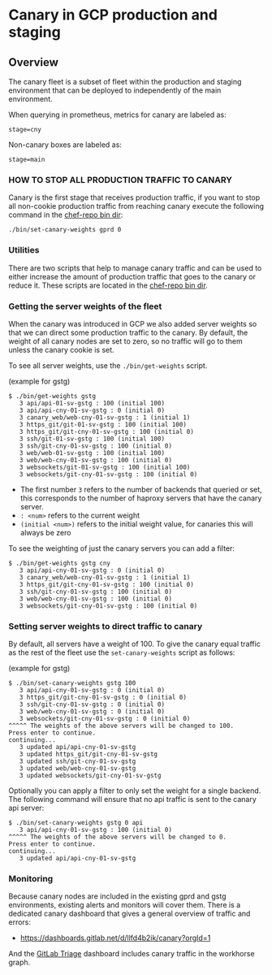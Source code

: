 # Canary in GCP production and staging

## Overview
The canary fleet is a subset of fleet within the production and staging
environment that can be deployed to independently of the main environment.

When querying in prometheus, metrics for canary are labeled as:

`stage=cny`

Non-canary boxes are labeled as:

`stage=main`

### HOW TO STOP ALL PRODUCTION TRAFFIC TO CANARY

Canary is the first stage that receives production traffic, if you want to stop
all non-cookie production traffic from reaching canary execute the following command in the
[chef-repo bin dir](https://dev.gitlab.org/cookbooks/chef-repo/tree/master/bin):

```
./bin/set-canary-weights gprd 0
```

### Utilities

There are two scripts that help to manage canary traffic and can be used to
either increase the amount of production traffic that goes to the canary or
reduce it. These scripts are located in the [chef-repo bin
dir](https://dev.gitlab.org/cookbooks/chef-repo/tree/master/bin).

### Getting the server weights of the fleet

When the canary was introduced in GCP we also added server weights so that we
can direct some production traffic to the canary. By default, the weight of all
canary nodes are set to zero, so no traffic will go to them unless the canary
cookie is set.

To see all server weights, use the `./bin/get-weights` script.

(example for gstg)

```
$ ./bin/get-weights gstg
   3 api/api-01-sv-gstg : 100 (initial 100)
   3 api/api-cny-01-sv-gstg : 0 (initial 0)
   3 canary_web/web-cny-01-sv-gstg : 1 (initial 1)
   3 https_git/git-01-sv-gstg : 100 (initial 100)
   3 https_git/git-cny-01-sv-gstg : 100 (initial 0)
   3 ssh/git-01-sv-gstg : 100 (initial 100)
   3 ssh/git-cny-01-sv-gstg : 100 (initial 0)
   3 web/web-01-sv-gstg : 100 (initial 100)
   3 web/web-cny-01-sv-gstg : 100 (initial 0)
   3 websockets/git-01-sv-gstg : 100 (initial 100)
   3 websockets/git-cny-01-sv-gstg : 100 (initial 0)
```

* The first number `3` refers to the number of backends that queried or set, this corresponds to
  the number of haproxy servers that have the canary server.
* `: <num>` refers to the current weight
* `(initial <num>)` refers to the initial weight value, for canaries this will always be zero

To see the weighting of just the canary servers you can add a filter:

```
$ ./bin/get-weights gstg cny
   3 api/api-cny-01-sv-gstg : 0 (initial 0)
   3 canary_web/web-cny-01-sv-gstg : 1 (initial 1)
   3 https_git/git-cny-01-sv-gstg : 100 (initial 0)
   3 ssh/git-cny-01-sv-gstg : 100 (initial 0)
   3 web/web-cny-01-sv-gstg : 100 (initial 0)
   3 websockets/git-cny-01-sv-gstg : 100 (initial 0)

```

### Setting server weights to direct traffic to canary

By default, all servers have a weight of 100. To give the canary equal traffic as
the rest of the fleet use the `set-canary-weights` script as follows:

(example for gstg)

```
$ ./bin/set-canary-weights gstg 100
   3 api/api-cny-01-sv-gstg : 0 (initial 0)
   3 https_git/git-cny-01-sv-gstg : 0 (initial 0)
   3 ssh/git-cny-01-sv-gstg : 0 (initial 0)
   3 web/web-cny-01-sv-gstg : 0 (initial 0)
   3 websockets/git-cny-01-sv-gstg : 0 (initial 0)
^^^^^ The weights of the above servers will be changed to 100.
Press enter to continue.
continuing...
   3 updated api/api-cny-01-sv-gstg
   3 updated https_git/git-cny-01-sv-gstg
   3 updated ssh/git-cny-01-sv-gstg
   3 updated web/web-cny-01-sv-gstg
   3 updated websockets/git-cny-01-sv-gstg

```

Optionally you can apply a filter to only set the weight for a single backend.
The following command will ensure that no api traffic is sent to the canary api
server:

```
$ ./bin/set-canary-weights gstg 0 api
   3 api/api-cny-01-sv-gstg : 100 (initial 0)
^^^^^ The weights of the above servers will be changed to 0.
Press enter to continue.
continuing...
   3 updated api/api-cny-01-sv-gstg

```

### Monitoring

Because canary nodes are included in the existing gprd and gstg environments,
existing alerts and monitors will cover them. There is a dedicated canary
dashboard that gives a general overview of traffic and errors:

* https://dashboards.gitlab.net/d/llfd4b2ik/canary?orgId=1

And the [GitLab Triage](https://dashboards.gitlab.net/d/RZmbBr7mk/gitlab-triage) dashboard includes canary traffic in the workhorse graph.
